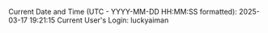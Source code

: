 Current Date and Time (UTC - YYYY-MM-DD HH:MM:SS formatted): 2025-03-17 19:21:15
Current User's Login: luckyaiman
